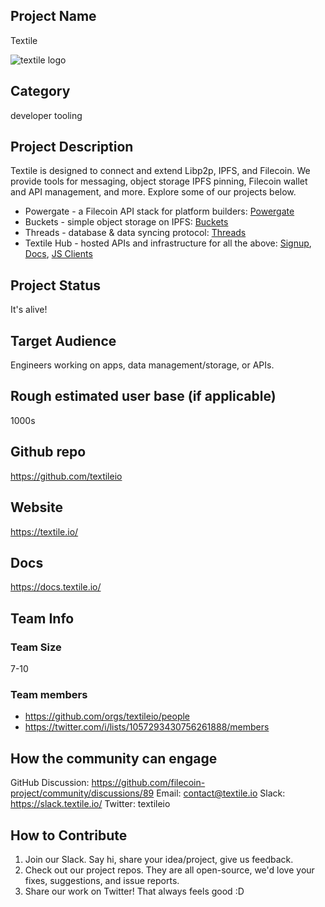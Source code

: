 ## Project Name
Textile

![textile logo](https://slate.textile.io/ipfs/bafkreibjjepw3q7jayhn6p4dma2vpx7ddeordg5wjy7hy3wfx7tq3jsiru)

## Category 
developer tooling

## Project Description
Textile is designed to connect and extend Libp2p, IPFS, and Filecoin. We provide tools for messaging, object storage IPFS pinning, Filecoin wallet and API management, and more. Explore some of our projects below.

* Powergate - a Filecoin API stack for platform builders: [Powergate](https://github.com/textileio/powergate)
* Buckets - simple object storage on IPFS: [Buckets](https://github.com/textileio/textile)
* Threads - database & data syncing protocol: [Threads](https://github.com/textileio/go-threads) 
* Textile Hub - hosted APIs and infrastructure for all the above: [Signup](https://textile.io), [Docs](https://docs.textile.io), [JS Clients](https://textileio.github.io/js-textile/)

## Project Status
It's alive!

## Target Audience
Engineers working on apps, data management/storage, or APIs.

## Rough estimated user base (if applicable)
1000s

## Github repo
https://github.com/textileio

## Website
https://textile.io/

## Docs
https://docs.textile.io/

## Team Info
### Team Size  
7-10

### Team members
* https://github.com/orgs/textileio/people
* https://twitter.com/i/lists/1057293430756261888/members


## How the community can engage
GitHub Discussion: https://github.com/filecoin-project/community/discussions/89
Email:  contact@textile.io
Slack:  https://slack.textile.io/
Twitter:  textileio

## How to Contribute
1. Join our Slack. Say hi, share your idea/project, give us feedback.
2. Check out our project repos. They are all open-source, we'd love your fixes, suggestions, and issue reports.
3. Share our work on Twitter! That always feels good :D 
